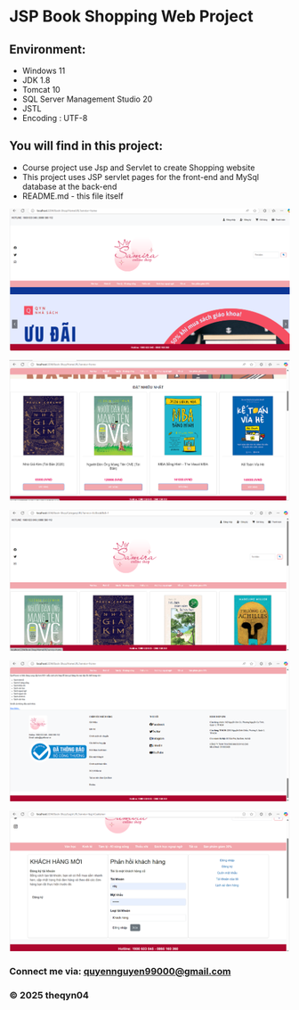 # JSP Book Shopping Web Project

## Environment:

* Windows 11
* JDK 1.8
* Tomcat 10
* SQL Server Management Studio 20
* JSTL
* Encoding : UTF-8

## You will find in this project:

* Course project use Jsp and Servlet to create Shopping website
* This project uses JSP servlet pages for the front-end and MySql database at the back-end
* README.md - this file itself

![Ảnh local](https://github.com/theqyn04/Book-Shop/blob/main/web/img/demo_img/img1.png)

![Ảnh local](https://github.com/theqyn04/Book-Shop/blob/main/web/img/demo_img/img2.png)

![Ảnh local](https://github.com/theqyn04/Book-Shop/blob/main/web/img/demo_img/img3.png)

![Ảnh local](https://github.com/theqyn04/Book-Shop/blob/main/web/img/demo_img/img4.png)

![Ảnh local](https://github.com/theqyn04/Book-Shop/blob/main/web/img/demo_img/img5.png)

### Connect me via: quyennguyen99000@gmail.com

### © 2025 theqyn04

